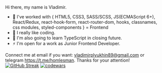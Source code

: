 Hi there, my name is Vladimir.

- 🔭 I've worked with {
          HTML5, 
          CSS3, 
          SASS/SCSS, 
          JS(ECMAScript 6+), 
          React/Redux,
          react-hook-form,
          react-router-dom,
          hooks,
          classnames,
          css modules,
          styled-components
          } = Frontend
- 🌱 I really like coding. 
- 🤔 I'm also going to learn TypeScript in closing future.
- ⚡ I'm open for a work as Junior Frontend Developer.

Connect me at email if you want: vladimirplyukhin89@gmail.com
or telegram https://t.me/homlesman.
Thanks for your attention!
[![GitHub Streak](https://github-readme-streak-stats.herokuapp.com/?user=vladimirplyukhin89)](https://git.io/streak-stats)
[![codewars](https://www.codewars.com/users/Pirate_of_dark_water/badges/large)](https://www.codewars.com/users/username) 
